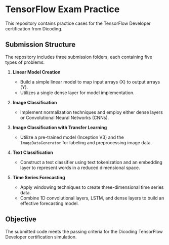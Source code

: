 # TensorFlow Exam Practice

This repository contains practice cases for the TensorFlow Developer certification from Dicoding.

## Submission Structure

The repository includes three submission folders, each containing five types of problems:

1. **Linear Model Creation**
   - Build a simple linear model to map input arrays (X) to output arrays (Y).
   - Utilizes a single dense layer for model implementation.

2. **Image Classification**
   - Implement normalization techniques and employ either dense layers or Convolutional Neural Networks (CNNs).

3. **Image Classification with Transfer Learning**
   - Utilize a pre-trained model (Inception V3) and the `ImageDataGenerator` for labeling and preprocessing image data.

4. **Text Classification**
   - Construct a text classifier using text tokenization and an embedding layer to represent words in a reduced dimensional space.

5. **Time Series Forecasting**
   - Apply windowing techniques to create three-dimensional time series data.
   - Combine 1D convolutional layers, LSTM, and dense layers to build an effective forecasting model.

## Objective

The submitted code meets the passing criteria for the Dicoding TensorFlow Developer certification simulation.
